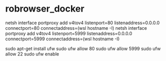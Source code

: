 # robrowser_docker

netsh interface portproxy add v4tov4 listenport=80   listenaddress=0.0.0.0 connectport=80   connectaddress=(wsl hostname -I)
netsh interface portproxy add v4tov4 listenport=5999 listenaddress=0.0.0.0 connectport=5999 connectaddress=(wsl hostname -I)


sudo apt-get install ufw
sudo ufw allow 80
sudo ufw allow 5999
sudo ufw allow 22
sudo ufw enable
